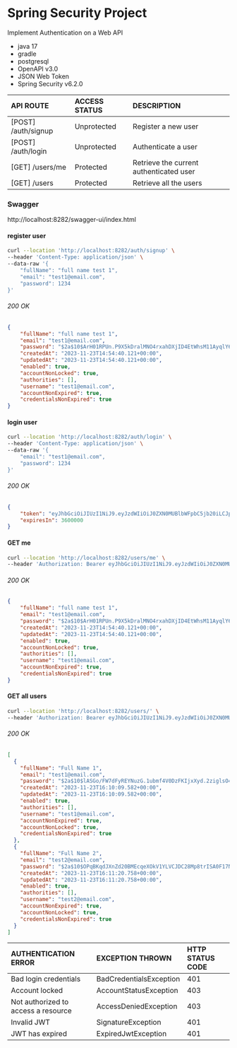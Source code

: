 # Spring Security Project
Implement Authentication on a Web API

- java 17
- gradle
- postgresql
- OpenAPI v3.0
- JSON Web Token
- Spring Security v6.2.0


| API ROUTE		          | ACCESS STATUS		             | DESCRIPTION        |
|:---------------------|:------------------------------|:-------------------|
| [POST] /auth/signup	 | Unprotected       | Register a new user|
| [POST] /auth/login   | Unprotected        | Authenticate a user                |
| [GET] /users/me      | Protected        | Retrieve the current authenticated user                |
| [GET] /users	        | Protected       | Retrieve all the users                |


### Swagger
http://localhost:8282/swagger-ui/index.html

#### register user
```bash
curl --location 'http://localhost:8282/auth/signup' \
--header 'Content-Type: application/json' \
--data-raw '{
    "fullName": "full name test 1",
    "email": "test1@email.com",
    "password": 1234
}'
```
###### 200 OK
``` json
{
    "fullName": "full name test 1",
    "email": "test1@email.com",
    "password": "$2a$10$ArH01RPUn.P9X5kDralMNO4rxahDXjID4EtWhsM11AyqlY6vBB/jG",
    "createdAt": "2023-11-23T14:54:40.121+00:00",
    "updatedAt": "2023-11-23T14:54:40.121+00:00",
    "enabled": true,
    "accountNonLocked": true,
    "authorities": [],
    "username": "test1@email.com",
    "accountNonExpired": true,
    "credentialsNonExpired": true
}
```
#### login user
```bash
curl --location 'http://localhost:8282/auth/login' \
--header 'Content-Type: application/json' \
--data-raw '{
    "email": "test1@email.com",
    "password": 1234
}'
```
###### 200 OK
``` json
{
    "token": "eyJhbGciOiJIUzI1NiJ9.eyJzdWIiOiJ0ZXN0MUBlbWFpbC5jb20iLCJpYXQiOjE3MDA3NTEyODYsImV4cCI6MTcwMDc1NDg4Nn0.KIOQpQj_Uf8Oa6lSDDAkFgPR3XCFm2WHqMKGS-bJl4c",
    "expiresIn": 3600000
}
```
#### GET me
```bash
curl --location 'http://localhost:8282/users/me' \
--header 'Authorization: Bearer eyJhbGciOiJIUzI1NiJ9.eyJzdWIiOiJ0ZXN0MUBlbWFpbC5jb20iLCJpYXQiOjE3MDA3NTEyODYsImV4cCI6MTcwMDc1NDg4Nn0.KIOQpQj_Uf8Oa6lSDDAkFgPR3XCFm2WHqMKGS-bJl4c'
```
###### 200 OK
``` json
{
    "fullName": "full name test 1",
    "email": "test1@email.com",
    "password": "$2a$10$ArH01RPUn.P9X5kDralMNO4rxahDXjID4EtWhsM11AyqlY6vBB/jG",
    "createdAt": "2023-11-23T14:54:40.121+00:00",
    "updatedAt": "2023-11-23T14:54:40.121+00:00",
    "enabled": true,
    "accountNonLocked": true,
    "authorities": [],
    "username": "test1@email.com",
    "accountNonExpired": true,
    "credentialsNonExpired": true
}
```
#### GET all users
```bash
curl --location 'http://localhost:8282/users/' \
--header 'Authorization: Bearer eyJhbGciOiJIUzI1NiJ9.eyJzdWIiOiJ0ZXN0MUBlbWFpbC5jb20iLCJpYXQiOjE3MDA3NTEyODYsImV4cCI6MTcwMDc1NDg4Nn0.KIOQpQj_Uf8Oa6lSDDAkFgPR3XCFm2WHqMKGS-bJl4c'
```
###### 200 OK
``` json
[
  {
    "fullName": "Full Name 1",
    "email": "test1@email.com",
    "password": "$2a$10$lASGo/FW7dFyREYNuzG.1ubmf4V0DzFKIjxXyd.2ziglsO4/qFcJi",
    "createdAt": "2023-11-23T16:10:09.582+00:00",
    "updatedAt": "2023-11-23T16:10:09.582+00:00",
    "enabled": true,
    "authorities": [],
    "username": "test1@email.com",
    "accountNonExpired": true,
    "accountNonLocked": true,
    "credentialsNonExpired": true
  },
  {
    "fullName": "Full Name 2",
    "email": "test2@email.com",
    "password": "$2a$10$OPqBKqdJXnZd20BMEcqeXOkV1YLVCJDC28Mp8trISA0F17N3vw5m.",
    "createdAt": "2023-11-23T16:11:20.758+00:00",
    "updatedAt": "2023-11-23T16:11:20.758+00:00",
    "enabled": true,
    "authorities": [],
    "username": "test2@email.com",
    "accountNonExpired": true,
    "accountNonLocked": true,
    "credentialsNonExpired": true
  }
]
```

| AUTHENTICATION ERROR	               | EXCEPTION THROWN	             | HTTP STATUS CODE |
|:------------------------------------|:------------------------------|:----------------|
| Bad login credentials	              | BadCredentialsException       | 401           |
| Account locked	                     | AccountStatusException        | 403            |
| Not authorized to access a resource | AccessDeniedException        | 403            |
| Invalid JWT		                       | SignatureException       | 401           |
| JWT has expired	                       | ExpiredJwtException       | 401           |
